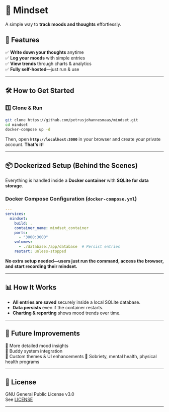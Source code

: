 # 🧠 Mindset  
A simple way to **track moods and thoughts** effortlessly.  

## 🚀 **Features**  
✅ **Write down your thoughts** anytime  
✅ **Log your moods** with simple entries  
✅ **View trends** through charts & analytics  
✅ **Fully self-hosted**—just run & use  

---

## 🛠 **How to Get Started**  

### 1️⃣ **Clone & Run**  
```bash
git clone https://github.com/petrusjohannesmaas/mindset.git
cd mindset
docker-compose up -d
```
Then, open **`http://localhost:3000`** in your browser and create your private account. **That's it!**  

---

## 📦 **Dockerized Setup (Behind the Scenes)**  
Everything is handled inside a **Docker container** with **SQLite for data storage**.  

### **Docker Compose Configuration (`docker-compose.yml`)**  
```yaml
---
services:
  mindset:
    build: .
    container_name: mindset_container
    ports:
      - "3000:3000"
    volumes:
      - ./database:/app/database  # Persist entries
    restart: unless-stopped
```
**No extra setup needed—users just run the command, access the browser, and start recording their mindset.**  

---

## 📊 **How It Works**  
- **All entries are saved** securely inside a local SQLite database.
- **Data persists** even if the container restarts.
- **Charting & reporting** shows mood trends over time.

---

## 🎯 **Future Improvements**  
🔹 More detailed mood insights  
🔹 Buddy system integration  
🔹 Custom themes & UI enhancements
🔹 Sobriety, mental health, physical health programs  

---

## 📜 **License**  
GNU General Public License v3.0  
See [LICENSE](./LICENSE)  

---